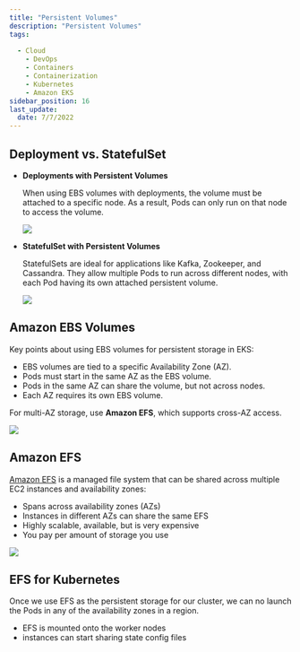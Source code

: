 ```yaml
---
title: "Persistent Volumes"
description: "Persistent Volumes"
tags: 
 
  - Cloud
    - DevOps
    - Containers
    - Containerization
    - Kubernetes
    - Amazon EKS
sidebar_position: 16
last_update:
  date: 7/7/2022
---
```



## Deployment vs. StatefulSet

- **Deployments with Persistent Volumes**  

  When using EBS volumes with deployments, the volume must be attached to a specific node. As a result, Pods can only run on that node to access the volume.

  <div class='img-center'>
  
  ![](/img/docs/persistenvolumes-deployments.png)

  </div>

- **StatefulSet with Persistent Volumes**  

  StatefulSets are ideal for applications like Kafka, Zookeeper, and Cassandra. They allow multiple Pods to run across different nodes, with each Pod having its own attached persistent volume.

  <div class='img-center'>
  
  ![](/img/docs/persistenvolumes-statefulsets.png)

  </div>


## Amazon EBS Volumes 

Key points about using EBS volumes for persistent storage in EKS:

- EBS volumes are tied to a specific Availability Zone (AZ).
- Pods must start in the same AZ as the EBS volume.
- Pods in the same AZ can share the volume, but not across nodes.
- Each AZ requires its own EBS volume.

For multi-AZ storage, use **Amazon EFS**, which supports cross-AZ access.

<div class='img-center'>

![](/img/docs/lab57-ebs-efs.png)

</div>

## Amazon EFS

[Amazon EFS](https://aws.amazon.com/efs/) is a managed file system that can be shared across multiple EC2 instances and availability zones:

- Spans across availability zones (AZs)
- Instances in different AZs can share the same EFS
- Highly scalable, available, but is very expensive
- You pay per amount of storage you use 

<div class='img-center'>

![](/img/docs/what-is-efs-file-system.png)  

</div>


## EFS for Kubernetes

Once we use EFS as the persistent storage for our cluster, we can no launch the Pods in any of the availability zones in a region.

- EFS is mounted onto the worker nodes
- instances can start sharing state config files



 

  